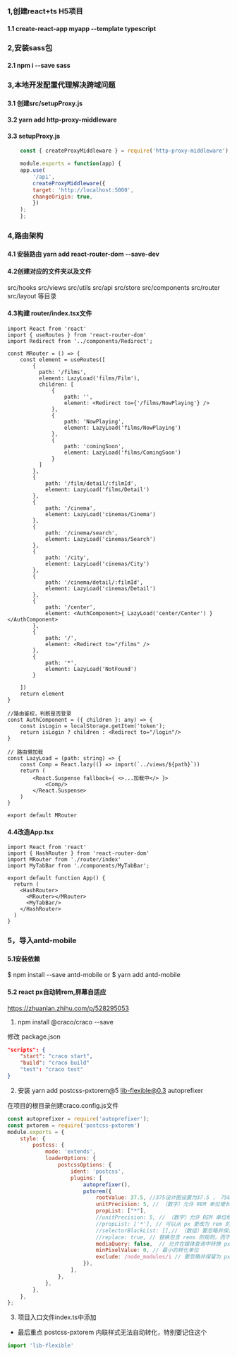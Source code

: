 ### 1,创建react+ts H5项目

#### 1.1  create-react-app myapp --template typescript

### 2,安装sass包

#### 2.1 npm i --save sass

### 3,本地开发配置代理解决跨域问题

#### 3.1  创建src/setupProxy.js

#### 3.2  yarn add http-proxy-middleware

#### 3.3  setupProxy.js
```js
    const { createProxyMiddleware } = require('http-proxy-middleware');

    module.exports = function(app) {
    app.use(
        '/api',
        createProxyMiddleware({
        target: 'http://localhost:5000',
        changeOrigin: true,
        })
    );
    };
```


### 4,路由架构

#### 4.1 安装路由 yarn add react-router-dom --save-dev

#### 4.2创建对应的文件夹以及文件
src/hooks src/views src/utils src/api src/store src/components
src/router src/layout 等目录

#### 4.3构建 router/index.tsx文件
```tsx
import React from 'react'
import { useRoutes } from 'react-router-dom'
import Redirect from '../components/Redirect';

const MRouter = () => {
    const element = useRoutes([
        {
          path: '/films',
          element: LazyLoad('films/Film'),
          children: [
              {
                  path: '',
                  element: <Redirect to={'/films/NowPlaying'} />
              },
              {
                  path: 'NowPlaying',
                  element: LazyLoad('films/NowPlaying')
              },
              {
                  path: 'comingSoon',
                  element: LazyLoad('films/ComingSoon')
              }
          ]  
        },
        {
            path: '/film/detail/:filmId',
            element: LazyLoad('films/Detail')
        },
        {
            path: '/cinema',
            element: LazyLoad('cinemas/Cinema')
        },
        {
            path: '/cinema/search',
            element: LazyLoad('cinemas/Search')
        },
        {
            path: '/city',
            element: LazyLoad('cinemas/City')
        },
        {
            path: '/cinema/detail/:filmId',
            element: LazyLoad('cinemas/Detail')
        },
        {
            path: '/center',
            element: <AuthComponent>{ LazyLoad('center/Center') }</AuthComponent>
        },
        {
            path: '/',
            element: <Redirect to="/films" />
        },
        {
            path: '*',
            element: LazyLoad('NotFound')
        }

    ])
    return element
}

//路由鉴权，判断是否登录
const AuthComponent = ({ children }: any) => {
    const isLogin = localStorage.getItem('token');
    return isLogin ? children : <Redirect to="/login"/>
}

// 路由懒加载
const LazyLoad = (path: string) => {
    const Comp = React.lazy(() => import(`../views/${path}`))
    return (
        <React.Suspense fallback={ <>...加载中</> }>
            <Comp/>
        </React.Suspense>
    )
}

export default MRouter
```

#### 4.4改造App.tsx
```tsx
import React from 'react'
import { HashRouter } from 'react-router-dom'
import MRouter from './router/index'
import MyTabBar from './components/MyTabBar';

export default function App() {
  return (
    <HashRouter>
      <MRouter></MRouter>
      <MyTabBar/>
    </HashRouter>
  )
}
```




### 5，导入antd-mobile

#### 5.1安装依赖 
$ npm install --save antd-mobile
 or
$ yarn add antd-mobile



#### 5.2 react px自动转rem,屏幕自适应

https://zhuanlan.zhihu.com/p/528295053

1. npm install @craco/craco --save

修改 package.json
```json
"scripts": {
    "start": "craco start",
    "build": "craco build"
    "test": "craco test"
}
```
2. 安装 yarn add postcss-pxtorem@5 lib-flexible@0.3 autoprefixer

在项目的根目录创建craco.config.js文件
```js
const autoprefixer = require('autoprefixer');
const pxtorem = require('postcss-pxtorem')
module.exports = {
    style: {
        postcss: {
            mode: 'extends',
            loaderOptions: {
                postcssOptions: {
                    ident: 'postcss',
                    plugins: [
                        autoprefixer(),
                        pxtorem({
                            rootValue: 37.5, //375设计图设置为37.5 ， 750设计图设置为75
                            unitPrecision: 5, // （数字）允许 REM 单位增长到的十进制数字
                            propList: ["*"],
                            //unitPrecision: 5, // （数字）允许 REM 单位增长到的十进制数字
                            //propList: ['*'], // 可以从 px 更改为 rem 的属性 使用通配符*启用所有属性
                            //selectorBlackList: [],// （数组）要忽略并保留为 px 的选择器。
                            //replace: true, // 替换包含 rems 的规则，而不是添加回退。
                            mediaQuery: false,  // 允许在媒体查询中转换 px
                            minPixelValue: 0, // 最小的转化单位
                            exclude: /node_modules/i // 要忽略并保留为 px 的文件路径
                        }),
                    ],
                },
            },
        },
    },
};
```

3. 项目入口文件index.ts中添加

* 最后重点 postcss-pxtorem 内联样式无法自动转化，特别要记住这个
```ts
import 'lib-flexible'
```

